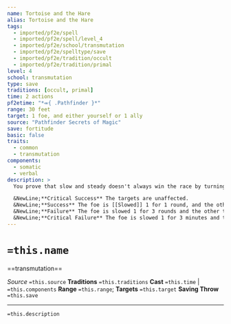 ```yaml
---
name: Tortoise and the Hare
alias: Tortoise and the Hare
tags:
  - imported/pf2e/spell
  - imported/pf2e/spell/level_4
  - imported/pf2e/school/transmutation
  - imported/pf2e/spelltype/save
  - imported/pf2e/tradition/occult
  - imported/pf2e/tradition/primal
level: 4
school: transmutation
type: save
traditions: [occult, primal]
time: 2 actions
pf2etime: "*⬺{ .Pathfinder }*"
range: 30 feet
target: 1 foe, and either yourself or 1 ally
source: "Pathfinder Secrets of Magic"
save: fortitude
basic: false
traits:
  - common
  - transmutation
components:
  - somatic
  - verbal
description: >
  You prove that slow and steady doesn't always win the race by turning a foe into a proverbial tortoise and yourself or an ally into a hare, siphoning some of the foe's speed and granting it to the other target. The effects depend on the foe's Fortitude save.

  &NewLine;**Critical Success** The targets are unaffected.
  &NewLine;**Success** The foe is [[Slowed]] 1 for 1 round, and the other target is unaffected.
  &NewLine;**Failure** The foe is slowed 1 for 3 rounds and the other target is [[Quickened]] for 1 round. It can use the extra action to Step, Stride, or Strike.
  &NewLine;**Critical Failure** The foe is slowed 1 for 3 minutes and the other target is quickened for 1 minute. It can use the extra action to Step, Stride, or Strike.
---
```

# `=this.name`
==transmutation==

*Source* `=this.source`
**Traditions** `=this.traditions`
**Cast** `=this.time` | `=this.components`
**Range** `=this.range`; **Targets** `=this.target`
**Saving Throw** `=this.save`

***
`=this.description`